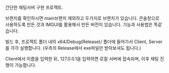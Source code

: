 간단한 채팅서버 구현 프로젝트.

브랜치를 확인하시면 main브랜치 제외하고 두가지로 브랜치가 있습니다.
콘솔창으로 사용하도록 만든 것과 IMGUI를 활용해서 만든 버전이 있습니다.
기능과 사용법은 똑같습니다.

빌드 후, 프로젝트 폴더 내의 x64/Debug(Release)/ 폴더에 들어가서
Client, Server 를 각각 실행합니다.
(우측의 Release에서 exe파일만 받아보셔도 됩니다.)

Client에서 이름을 입력한 뒤, 127.0.0.1을 입력하면 로컬 서버에 접속되며,
이후 채팅 진행이 가능합니다.
